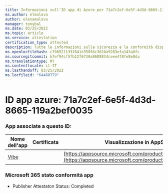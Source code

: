 ```yaml
---
title: Informazioni sull'ID app di Azure per 71a7c2ef-6e5f-4d3d-8665-119a2bef0035
ms.author: elmalova
author: elenamalova
manager: tonybal
ms.date: 03/25/2022
ms.topic: article
ms.service: attestation
certification_type: attested
description: Tutte le informazioni sulla sicurezza e la conformità disponibili per 71a7c2ef-6e5f-4d3d-8665-119a2bef0035.
ms.openlocfilehash: c7065211332641e35898c3628a9283efa143a0fc
ms.sourcegitcommit: b7ef94cf5fb12f6730a8688834ceee4f8fe8e0da
ms.translationtype: MT
ms.contentlocale: it-IT
ms.lasthandoff: 03/25/2022
ms.locfileid: "64460779"
---
```

# <a name="azure-app-id-71a7c2ef-6e5f-4d3d-8665-119a2bef0035"></a>ID app azure: 71a7c2ef-6e5f-4d3d-8665-119a2bef0035


### <a name="apps-associated-with-this-id"></a>App associate a questo ID:
| **Nome dell'app** | **Certificata** | **Visualizzazione in AppSource** |
|--------------|---------------|-----------------------|
| [Vibe](../forward/WA200001721.md) |  | [https://appsource.microsoft.com/product/office/WA200001721](https://appsource.microsoft.com/product/office/WA200001721) |

### <a name="microsoft-365-app-compliance-status"></a>Microsoft 365 stato conformità app
- Publisher Attestaton Status: Completed

